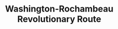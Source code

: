 ---
layout: repo
title: "Washington-Rochambeau Revolutionary Route"
id: 12363
permalink: repos/12363/
---